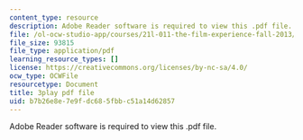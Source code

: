 ```yaml
---
content_type: resource
description: Adobe Reader software is required to view this .pdf file.
file: /ol-ocw-studio-app/courses/21l-011-the-film-experience-fall-2013/b7b26e8e7e9fdc685fbbc51a14d62857_vpJba2qIXjs.pdf
file_size: 93815
file_type: application/pdf
learning_resource_types: []
license: https://creativecommons.org/licenses/by-nc-sa/4.0/
ocw_type: OCWFile
resourcetype: Document
title: 3play pdf file
uid: b7b26e8e-7e9f-dc68-5fbb-c51a14d62857
---
```

Adobe Reader software is required to view this .pdf file.